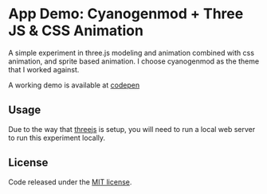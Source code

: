 # App Demo: Cyanogenmod + Three JS & CSS Animation

A simple experiment in three.js modeling and animation combined with css animation, and sprite based animation. I choose cyanogenmod as the theme that I worked against.

A working demo is available at [codepen](http://codepen.io/jeremygooch/pen/XXpzMj)


## Usage

Due to the way that [threejs](https://github.com/mrdoob/three.js/) is setup, you will need to run a local web server to run this experiment locally.


## License

Code released under the [MIT license](https://opensource.org/licenses/MIT).